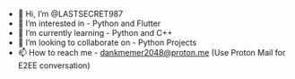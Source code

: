 - 👋 Hi, I’m @LASTSECRET987
- 👀 I’m interested in - Python and Flutter
- 🌱 I’m currently learning - Python and C++
- 💞️ I’m looking to collaborate on - Python Projects
- 📫 How to reach me - dankmemer2048@proton.me (Use Proton Mail for E2EE conversation)

<!---
LASTSECRET987/LASTSECRET987 is a ✨ special ✨ repository because its `README.md` (this file) appears on your GitHub profile.
You can click the Preview link to take a look at your changes.
--->
